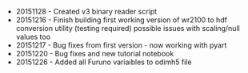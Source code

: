 - 20151128 - Created v3 binary reader script
- 20151216 - Finish building first working version of wr2100 to hdf conversion utility (testing required) possible issues with scaling/null values too
- 20151217 - Bug fixes from first version - now working with pyart
- 20151220 - Bug fixes and new tutorial notebook
- 20151226 - Added all Furuno variaibles to odimh5 file
